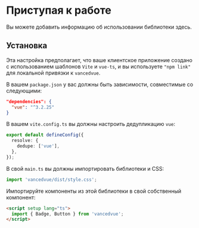 # Приступая к работе

Вы можете добавить информацию об использовании библиотеки здесь.

## Установка

Эта настройка предполагает, что ваше клиентское приложение создано с использованием шаблонов `Vite` и `vue-ts`, и вы используете `"npm link"` для локальной привязки к `vancedvue`.

В вашем `package.json` у вас должны быть зависимости, совместимые со следующими:

```json
"dependencies": {
  "vue": "^3.2.25"
}
```

В вашем `vite.config.ts` вы должны настроить дедупликацию `vue`:

```ts
export default defineConfig({
  resolve: {
    dedupe: ['vue'],
  },
});
```

В свой `main.ts` вы должны импортировать библиотеки и CSS:

```ts
import 'vancedvue/dist/style.css';
```

Импортируйте компоненты из этой библиотеки в свой собственный компонент:

```html
<script setup lang="ts">
  import { Badge, Button } from 'vancedvue';
</script>
```